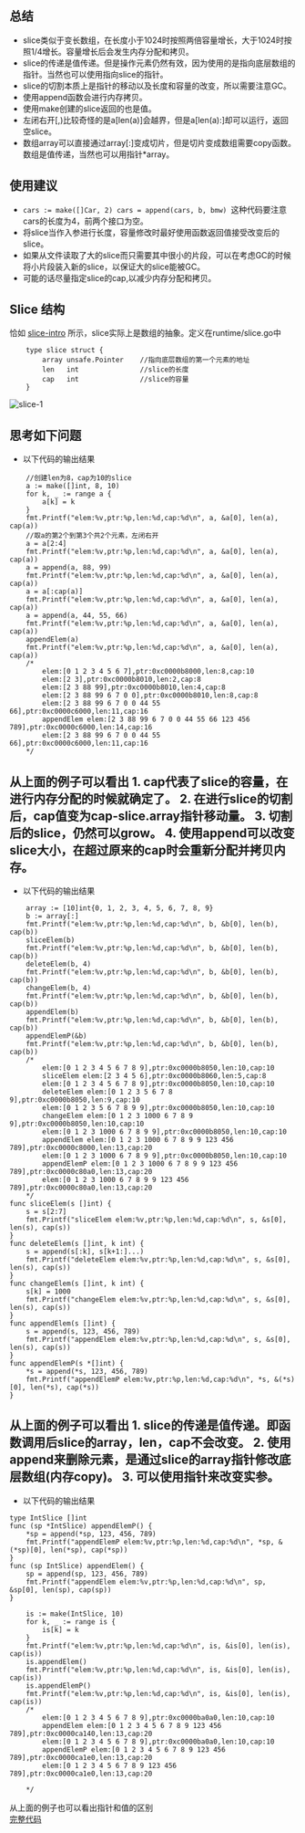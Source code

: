 ## 总结
* slice类似于变长数组，在长度小于1024时按照两倍容量增长，大于1024时按照1/4增长。容量增长后会发生内存分配和拷贝。
* slice的传递是值传递。但是操作元素仍然有效，因为使用的是指向底层数组的指针。当然也可以使用指向slice的指针。
* slice的切割本质上是指针的移动以及长度和容量的改变，所以需要注意GC。
* 使用append函数会进行内存拷贝。
* 使用make创建的slice返回的也是值。
* 左闭右开[,)比较奇怪的是a[len(a)]会越界，但是a[len(a):]却可以运行，返回空slice。
* 数组array可以直接通过array[:]变成切片，但是切片变成数组需要copy函数。数组是值传递，当然也可以用指针*array。
## 使用建议
* `cars := make([]Car, 2) cars = append(cars, b, bmw) `这种代码要注意cars的长度为4，前两个接口为空。
* 将slice当作入参进行长度，容量修改时最好使用函数返回值接受改变后的slice。
* 如果从文件读取了大的slice而只需要其中很小的片段，可以在考虑GC的时候将小片段装入新的slice，以保证大的slice能被GC。
* 可能的话尽量指定slice的cap,以减少内存分配和拷贝。
## Slice 结构
恰如 [slice-intro](https://blog.golang.org/slices-intro) 所示，slice实际上是数组的抽象。定义在runtime/slice.go中
````
    type slice struct {
        array unsafe.Pointer    //指向底层数组的第一个元素的地址
        len   int               //slice的长度
        cap   int               //slice的容量
    }
````
![slice-1](images/slice-1.png)
## 思考如下问题
* 以下代码的输出结果
````
	//创建len为8，cap为10的slice
	a := make([]int, 8, 10)
	for k, _ := range a {
		a[k] = k
	}
	fmt.Printf("elem:%v,ptr:%p,len:%d,cap:%d\n", a, &a[0], len(a), cap(a))
	//取a的第2个到第3个共2个元素，左闭右开
	a = a[2:4]
	fmt.Printf("elem:%v,ptr:%p,len:%d,cap:%d\n", a, &a[0], len(a), cap(a))
	a = append(a, 88, 99)
	fmt.Printf("elem:%v,ptr:%p,len:%d,cap:%d\n", a, &a[0], len(a), cap(a))
	a = a[:cap(a)]
	fmt.Printf("elem:%v,ptr:%p,len:%d,cap:%d\n", a, &a[0], len(a), cap(a))
	a = append(a, 44, 55, 66)
	fmt.Printf("elem:%v,ptr:%p,len:%d,cap:%d\n", a, &a[0], len(a), cap(a))
	appendElem(a)
	fmt.Printf("elem:%v,ptr:%p,len:%d,cap:%d\n", a, &a[0], len(a), cap(a))
	/*
		elem:[0 1 2 3 4 5 6 7],ptr:0xc0000b8000,len:8,cap:10
		elem:[2 3],ptr:0xc0000b8010,len:2,cap:8
		elem:[2 3 88 99],ptr:0xc0000b8010,len:4,cap:8
		elem:[2 3 88 99 6 7 0 0],ptr:0xc0000b8010,len:8,cap:8
		elem:[2 3 88 99 6 7 0 0 44 55 66],ptr:0xc0000c6000,len:11,cap:16
		appendElem elem:[2 3 88 99 6 7 0 0 44 55 66 123 456 789],ptr:0xc0000c6000,len:14,cap:16
		elem:[2 3 88 99 6 7 0 0 44 55 66],ptr:0xc0000c6000,len:11,cap:16
	*/
````
从上面的例子可以看出
    1. cap代表了slice的容量，在进行内存分配的时候就确定了。
    2. 在进行slice的切割后，cap值变为cap-slice.array指针移动量。
    3. 切割后的slice，仍然可以grow。
    4. 使用append可以改变slice大小，在超过原来的cap时会重新分配并拷贝内存。
---
* 以下代码的输出结果
````
	array := [10]int{0, 1, 2, 3, 4, 5, 6, 7, 8, 9}
	b := array[:]
	fmt.Printf("elem:%v,ptr:%p,len:%d,cap:%d\n", b, &b[0], len(b), cap(b))
	sliceElem(b)
	fmt.Printf("elem:%v,ptr:%p,len:%d,cap:%d\n", b, &b[0], len(b), cap(b))
	deleteElem(b, 4)
	fmt.Printf("elem:%v,ptr:%p,len:%d,cap:%d\n", b, &b[0], len(b), cap(b))
	changeElem(b, 4)
	fmt.Printf("elem:%v,ptr:%p,len:%d,cap:%d\n", b, &b[0], len(b), cap(b))
	appendElem(b)
	fmt.Printf("elem:%v,ptr:%p,len:%d,cap:%d\n", b, &b[0], len(b), cap(b))
	appendElemP(&b)
	fmt.Printf("elem:%v,ptr:%p,len:%d,cap:%d\n", b, &b[0], len(b), cap(b))
	/*
		elem:[0 1 2 3 4 5 6 7 8 9],ptr:0xc0000b8050,len:10,cap:10
		sliceElem elem:[2 3 4 5 6],ptr:0xc0000b8060,len:5,cap:8
		elem:[0 1 2 3 4 5 6 7 8 9],ptr:0xc0000b8050,len:10,cap:10
		deleteElem elem:[0 1 2 3 5 6 7 8 9],ptr:0xc0000b8050,len:9,cap:10
		elem:[0 1 2 3 5 6 7 8 9 9],ptr:0xc0000b8050,len:10,cap:10
		changeElem elem:[0 1 2 3 1000 6 7 8 9 9],ptr:0xc0000b8050,len:10,cap:10
		elem:[0 1 2 3 1000 6 7 8 9 9],ptr:0xc0000b8050,len:10,cap:10
		appendElem elem:[0 1 2 3 1000 6 7 8 9 9 123 456 789],ptr:0xc0000c8000,len:13,cap:20
		elem:[0 1 2 3 1000 6 7 8 9 9],ptr:0xc0000b8050,len:10,cap:10
		appendElemP elem:[0 1 2 3 1000 6 7 8 9 9 123 456 789],ptr:0xc0000c80a0,len:13,cap:20
		elem:[0 1 2 3 1000 6 7 8 9 9 123 456 789],ptr:0xc0000c80a0,len:13,cap:20
	*/
func sliceElem(s []int) {
	s = s[2:7]
	fmt.Printf("sliceElem elem:%v,ptr:%p,len:%d,cap:%d\n", s, &s[0], len(s), cap(s))
}
func deleteElem(s []int, k int) {
	s = append(s[:k], s[k+1:]...)
	fmt.Printf("deleteElem elem:%v,ptr:%p,len:%d,cap:%d\n", s, &s[0], len(s), cap(s))
}
func changeElem(s []int, k int) {
	s[k] = 1000
	fmt.Printf("changeElem elem:%v,ptr:%p,len:%d,cap:%d\n", s, &s[0], len(s), cap(s))
}
func appendElem(s []int) {
	s = append(s, 123, 456, 789)
	fmt.Printf("appendElem elem:%v,ptr:%p,len:%d,cap:%d\n", s, &s[0], len(s), cap(s))
}
func appendElemP(s *[]int) {
	*s = append(*s, 123, 456, 789)
	fmt.Printf("appendElemP elem:%v,ptr:%p,len:%d,cap:%d\n", *s, &(*s)[0], len(*s), cap(*s))
}
````
从上面的例子可以看出
    1. slice的传递是值传递。即函数调用后slice的array，len，cap不会改变。
    2. 使用append来删除元素，是通过slice的array指针修改底层数组(内存copy)。
    3. 可以使用指针来改变实参。
---
* 以下代码的输出结果
````
type IntSlice []int
func (sp *IntSlice) appendElemP() {
	*sp = append(*sp, 123, 456, 789)
	fmt.Printf("appendElemP elem:%v,ptr:%p,len:%d,cap:%d\n", *sp, &(*sp)[0], len(*sp), cap(*sp))
}
func (sp IntSlice) appendElem() {
	sp = append(sp, 123, 456, 789)
	fmt.Printf("appendElem elem:%v,ptr:%p,len:%d,cap:%d\n", sp, &sp[0], len(sp), cap(sp))
}
````
````
	is := make(IntSlice, 10)
	for k, _ := range is {
		is[k] = k
	}
	fmt.Printf("elem:%v,ptr:%p,len:%d,cap:%d\n", is, &is[0], len(is), cap(is))
	is.appendElem()
	fmt.Printf("elem:%v,ptr:%p,len:%d,cap:%d\n", is, &is[0], len(is), cap(is))
	is.appendElemP()
	fmt.Printf("elem:%v,ptr:%p,len:%d,cap:%d\n", is, &is[0], len(is), cap(is))
	/*
		elem:[0 1 2 3 4 5 6 7 8 9],ptr:0xc0000ba0a0,len:10,cap:10
		appendElem elem:[0 1 2 3 4 5 6 7 8 9 123 456 789],ptr:0xc0000ca140,len:13,cap:20
		elem:[0 1 2 3 4 5 6 7 8 9],ptr:0xc0000ba0a0,len:10,cap:10
		appendElemP elem:[0 1 2 3 4 5 6 7 8 9 123 456 789],ptr:0xc0000ca1e0,len:13,cap:20
		elem:[0 1 2 3 4 5 6 7 8 9 123 456 789],ptr:0xc0000ca1e0,len:13,cap:20

	*/
````
从上面的例子也可以看出指针和值的区别  
[完整代码](https://github.com/xinxuwang/notes/blob/master/go_advance/examples/slice/main.go)